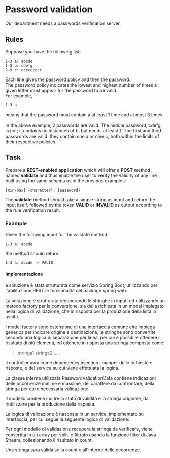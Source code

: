 # Password validation

Our department needs a passwords verification server.<br>

## Rules
Suppose you have the following list:

    1-3 a: abcde
    1-3 b: cdefg
    2-9 c: ccccccccc

Each line gives the password policy and then the password.<br>
The password policy indicates the lowest and highest number of times a given letter must appear for the password to be valid.<br>
For example,

    1-3 a

means that the password must contain a at least 1 time and at most 3 times.<br>
<br>
In the above example, 2 passwords are valid. The middle password, cdefg, is not; it contains no instances of b, but needs at least 1. The first and third passwords are valid: they contain one a or nine c, both within the limits of their respective policies.

## Task
Prepare a <b>REST-enabled application</b> which will offer a <b>POST</b> method named <b>validate</b> and thus enable the user to verify the validity of any line built using the same schema as in the previous examples:<br>

    {min-max} {character}: {password}

The <b>validate</b> method should take a simple string as input and return the input itself, followed by the token <b>VALID</b> or <b>INVALID</b> as output according to the rule verification result.

### Example
 
Given the following input for the validate method:

    1-3 a: abcde

the method should return:

    1-3 a: abcde -> VALID


#### Implementazione

a soluzione è stata strutturata come servizio Spring Boot, utilizzando per l'abilitazione REST le funzionalità del package spring web.

La soluzione è strutturata recuperando le stringhe in input, ed utilizzando un metodo factory per la conversione, sia della richiesta in un model impiegato nella logica di validazione, che in risposta per la produzione della lista in uscita.

I model factory sono estensione di una interfaccia comune che impiega generics per indicare origine e destinazione, le stringhe sono convertite secondo una logica di separazione per linea, per cui è possibile ottenere il risultato di più elementi, ed ottenere in risposta una stringa composta come:

>stringa1
>stringa2
>.....

Il controller avrà come dependency injection i mapper delle richieste e risposte, e del service su cui viene effettuata la logica.

La classe interna utilizzata PasswordValidationData contiene indicazioni delle occorrenze minime e massime, del carattere da confrontare, della stringa per cui è necessaria validazione.

Il modello contiene inoltre lo stato di validità e la stringa originale, da riutilizzare per la produzione della risposta.

La logica di validazione è nascosta in un service, implementato su interfaccia, per cui segue la seguente logica di validazione:

Per ogni modello di validazione recupera la stringa da verificare, viene convertita in un array per split, e filtrato usando la funzione filter di Java Stream, collezionando il risultato in count.

Una stringa sara valida se la count è all'interno delle occorrenze.
